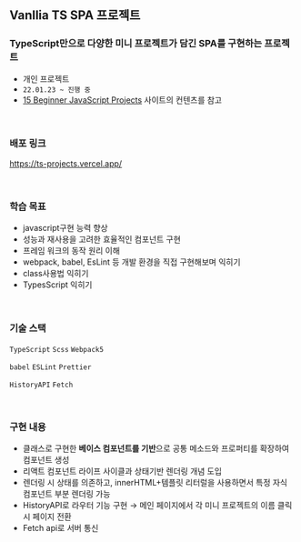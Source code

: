 ## Vanllia TS SPA 프로젝트

### TypeScript만으로 다양한 미니 프로젝트가 담긴 SPA를 구현하는 프로젝트
- 개인 프로젝트  
- `22.01.23 ~ 진행 중`
- [15 Beginner JavaScript Projects](https://dev.to/codefoxx/15-beginner-javascript-projects-to-improve-your-front-end-skills-5bcj) 사이트의 컨텐츠를 참고 

</br>

### 배포 링크
https://ts-projects.vercel.app/

</br>

### 학습 목표
- javascript구현 능력 향상
- 성능과 재사용을 고려한 효율적인 컴포넌트 구현
- 프레임 워크의 동작 원리 이해
- webpack, babel, EsLint 등 개발 환경을 직접 구현해보며 익히기
- class사용법 익히기
- TypesScript 익히기

</br>

### 기술 스택
`TypeScript` `Scss` `Webpack5`

`babel` `ESLint` `Prettier`

`HistoryAPI` `Fetch`

</br>

### 구현 내용
- 클래스로 구현한 **베이스 컴포넌트를 기반**으로 공통 메소드와 프로퍼티를 확장하여 컴포넌트 생성
- 리액트 컴포넌트 라이프 사이클과 상태기반 렌더링 개념 도입
- 렌더링 시 상태를 의존하고, innerHTML+템플릿 리터럴을 사용하면서 특정 자식 컴포넌트 부분 렌더링 가능
- HistoryAPI로 라우터 기능 구현 → 메인 페이지에서 각 미니 프로젝트의 이름 클릭 시 페이지 전환
- Fetch api로 서버 통신
